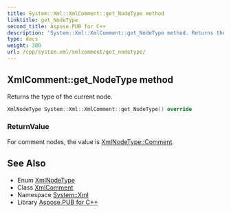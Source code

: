 ```yaml
---
title: System::Xml::XmlComment::get_NodeType method
linktitle: get_NodeType
second_title: Aspose.PUB for C++
description: 'System::Xml::XmlComment::get_NodeType method. Returns the type of the current node in C++.'
type: docs
weight: 300
url: /cpp/system.xml/xmlcomment/get_nodetype/
---
```

## XmlComment::get_NodeType method


Returns the type of the current node.

```cpp
XmlNodeType System::Xml::XmlComment::get_NodeType() override
```


### ReturnValue

For comment nodes, the value is [XmlNodeType::Comment](../../xmlnodetype/).

## See Also

* Enum [XmlNodeType](../../xmlnodetype/)
* Class [XmlComment](../)
* Namespace [System::Xml](../../)
* Library [Aspose.PUB for C++](../../../)
